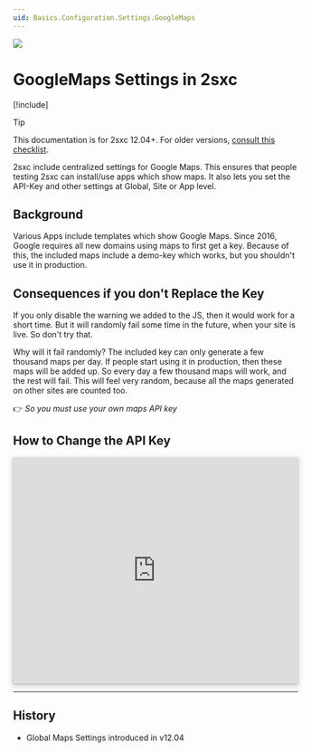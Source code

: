 ```yaml
---
uid: Basics.Configuration.Settings.GoogleMaps
---
```


<img src="./assets/settings-stack-banner.svg" class="feature">

# GoogleMaps Settings in 2sxc

[!include[](~/basics/stack/_shared-float-summary.md)]
<style>.context-box-summary .data-configuration { visibility: visible; }</style>

> [!TIP]
> This documentation is for 2sxc 12.04+. For older versions, [consult this checklist](https://azing.org/2sxc/r/ippFQYkz).

2sxc include centralized settings for Google Maps. 
This ensures that people testing 2sxc can install/use apps which show maps.
It also lets you set the API-Key and other settings at Global, Site or App level. 

## Background

Various Apps include templates which show Google Maps. 
Since 2016, Google requires all new domains using maps to first get a key. 
Because of this, the included maps include a demo-key which works, but you shouldn't use it in production.

## Consequences if you don't Replace the Key

If you only disable the warning we added to the JS, then it would work for a short time.
But it will randomly fail some time in the future, when your site is live. So don't try that.

Why will it fail randomly? 
The included key can only generate a few thousand maps per day. 
If people start using it in production, then these maps will be added up. 
So every day a few thousand maps will work, and the rest will fail. 
This will feel very random, because all the maps generated on other sites are counted too.

👉 _So you must use your own maps API key_


## How to Change the API Key

<iframe src="https://azing.org/2sxc/r/ApSwlItl?embed=1" width="100%" height="400" frameborder="0" allowfullscreen style="box-shadow: 0 1px 3px rgba(60,64,67,.3), 0 4px 8px 3px rgba(60,64,67,.15)"></iframe>

---

## History

* Global Maps Settings introduced in v12.04